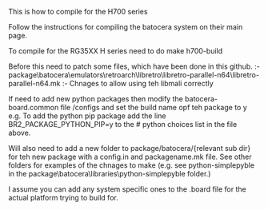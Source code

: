 This is how to compile for the H700 series

Follow the instructions for compiling the batocera system on their main page.

To compile for the RG35XX H series need to do
  make h700-build

Before this need to patch some files, which have been done in this github.
    :- package\batocera\emulators\retroarch\libretro\libretro-parallel-n64\libretro-parallel-n64.mk  :- Chnages to allow using teh libmali correctly


If need to add new python packages then modify the batocera-board.common file /configs and set the build name opf teh package to y
        e.g. To add the python pip package add the line BR2_PACKAGE_PYTHON_PIP=y to the # python choices list in the file above.

Will also need to add a new folder to package/batocera/{relevant sub dir} for teh new package with a config.in and packagename.mk file. See other folders for examples of the chnages to make (e.g. see python-simplepyble in the package\batocera\libraries\python-simplepyble folder.)

I assume you can add any system specific ones to the .board file for the actual platform trying to build for.
